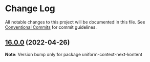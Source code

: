 # Change Log

All notable changes to this project will be documented in this file.
See [Conventional Commits](https://conventionalcommits.org) for commit guidelines.

## [16.0.0](https://github.com/uniformdev/platform/compare/v15.0.0...v16.0.0) (2022-04-26)

**Note:** Version bump only for package uniform-context-next-kontent
